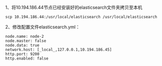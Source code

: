 1、将10.194.186.44节点已经安装好的elasticsearch文件夹拷贝至本机

`scp 10.194.186.44:/usr/local/elasticsearch /usr/local/elasticsearch`

2、修改配置文件elasticsearch.yml：
```
node.name: node-2
node.master: false
node.data: true
network.host: [_local_,127.0.0.1,10.194.186.45]
http.port: 9200
http.enabled: false
```



